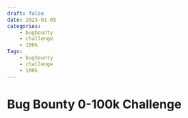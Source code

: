 ```yaml
---
draft: false
date: 2025-01-05 
categories:
    - bugbounty
    - challenge
    - 100k
Tags:
    - bugbounty
    - challenge
    - 100k
---
```


# Bug Bounty 0-100k Challenge